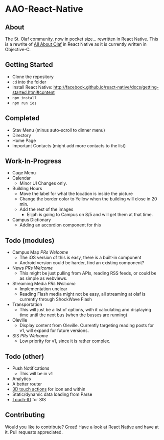# AAO-React-Native

## About
The St. Olaf community, now in pocket size... rewritten in React Native.  This is a rewrite of [All About Olaf](http://drewvolz.com/all-about-olaf/) in React Native as it is currently written in Objective-C.

## Getting Started

- Clone the repository
- `cd` into the folder
- Install React Native: http://facebook.github.io/react-native/docs/getting-started.html#content
- `npm install`
- `npm run ios`

## Completed
* Stav Menu (minus auto-scroll to dinner menu)
* Directory
* Home Page
* Important Contacts (might add more contacts to the list)

## Work-In-Progress
* Cage Menu
* Calendar
  * Minor UI Changes only.
* Building Hours
  * Move the label for what the location is inside the picture
  * Change the border color to Yellow when the building will close in 20 min.
  * Add the rest of the images
    * Elijah is going to Campus on 8/5 and will get them at that time.
* Campus Dictionary
  * Adding an accordion component for this

## Todo (modules)
* Campus Map *PRs Welcome*
  * The iOS version of this is easy, there is a built-in component
  * Android version could be harder, find an existing component?
* News *PRs Welcome*
  * This might be just pulling from APIs, reading RSS feeds, or could be as simple as webviews.
* Streaming Media *PRs Welcome*
  * Implementation unclear
  * Reading Flash media might not be easy, all streaming at olaf is currently through ShockWave Flash
* Transportation
  * This will just be a list of options, with it calculating and displaying time until the next bus (when the busses are running)
* Oleville
  * Display content from Oleville. Currently targeting reading posts for v1, will expand for future versions.
* SIS *PRs Welcome*
  * Low priority for v1, since it is rather complex.

## Todo (other)
* Push Notifications
  * This will be in v1
* Analytics
* A better router
* [3D touch actions](https://github.com/jordanbyron/react-native-quick-actions) for icon and within
* Static/dynamic data loading from Parse
* [Touch-ID](https://github.com/naoufal/react-native-touch-id) for SIS

## Contributing
Would you like to contribute? Great! Have a look at [React Native](http://facebook.github.io/react-native/docs/getting-started.html) and have at it. Pull requests appreciated.
